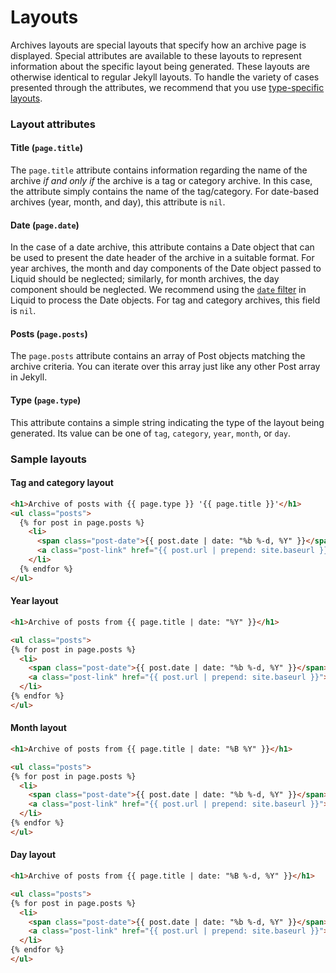 # Layouts

Archives layouts are special layouts that specify how an archive page is displayed. Special attributes are available to these layouts to represent information about the specific layout being generated. These layouts are otherwise identical to regular Jekyll layouts. To handle the variety of cases presented through the attributes, we recommend that you use [type-specific layouts](./configuration.md#type-specific-layouts). 

### Layout attributes
#### Title (`page.title`)
The `page.title` attribute contains information regarding the name of the archive *if and only if* the archive is a tag or category archive. In this case, the attribute simply contains the name of the tag/category. For date-based archives (year, month, and day), this attribute is `nil`.

#### Date (`page.date`)
In the case of a date archive, this attribute contains a Date object that can be used to present the date header of the archive in a suitable format. For year archives, the month and day components of the Date object passed to Liquid should be neglected; similarly, for month archives, the day component should be neglected. We recommend using the [`date` filter](http://docs.shopify.com/themes/liquid-documentation/filters/additional-filters#date) in Liquid to process the Date objects. For tag and category archives, this field is `nil`.

#### Posts (`page.posts`)
The `page.posts` attribute contains an array of Post objects matching the archive criteria. You can iterate over this array just like any other Post array in Jekyll.

#### Type (`page.type`)
This attribute contains a simple string indicating the type of the layout being generated. Its value can be one of `tag`, `category`, `year`, `month`, or `day`.

### Sample layouts
#### Tag and category layout
```html
<h1>Archive of posts with {{ page.type }} '{{ page.title }}'</h1>
<ul class="posts">
  {% for post in page.posts %}
    <li>
      <span class="post-date">{{ post.date | date: "%b %-d, %Y" }}</span>
      <a class="post-link" href="{{ post.url | prepend: site.baseurl }}">{{ post.title }}</a>
    </li>
  {% endfor %}
</ul>
```

#### Year layout
```html
<h1>Archive of posts from {{ page.title | date: "%Y" }}</h1>

<ul class="posts">
{% for post in page.posts %}
  <li>
    <span class="post-date">{{ post.date | date: "%b %-d, %Y" }}</span>
    <a class="post-link" href="{{ post.url | prepend: site.baseurl }}">{{ post.title }}</a>
  </li>
{% endfor %}
</ul>
```

#### Month layout
```html
<h1>Archive of posts from {{ page.title | date: "%B %Y" }}</h1>

<ul class="posts">
{% for post in page.posts %}
  <li>
    <span class="post-date">{{ post.date | date: "%b %-d, %Y" }}</span>
    <a class="post-link" href="{{ post.url | prepend: site.baseurl }}">{{ post.title }}</a>
  </li>
{% endfor %}
</ul>
```

#### Day layout
```html
<h1>Archive of posts from {{ page.title | date: "%B %-d, %Y" }}</h1>

<ul class="posts">
{% for post in page.posts %}
  <li>
    <span class="post-date">{{ post.date | date: "%b %-d, %Y" }}</span>
    <a class="post-link" href="{{ post.url | prepend: site.baseurl }}">{{ post.title }}</a>
  </li>
{% endfor %}
</ul>
```
